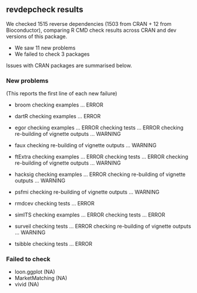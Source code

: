 ## revdepcheck results

We checked 1515 reverse dependencies (1503 from CRAN + 12 from Bioconductor), comparing R CMD check results across CRAN and dev versions of this package.

 * We saw 11 new problems
 * We failed to check 3 packages

Issues with CRAN packages are summarised below.

### New problems
(This reports the first line of each new failure)

* broom
  checking examples ... ERROR

* dartR
  checking examples ... ERROR

* egor
  checking examples ... ERROR
  checking tests ... ERROR
  checking re-building of vignette outputs ... WARNING

* faux
  checking re-building of vignette outputs ... WARNING

* ftExtra
  checking examples ... ERROR
  checking tests ... ERROR
  checking re-building of vignette outputs ... WARNING

* hacksig
  checking examples ... ERROR
  checking re-building of vignette outputs ... WARNING

* psfmi
  checking re-building of vignette outputs ... WARNING

* rmdcev
  checking tests ... ERROR

* simITS
  checking examples ... ERROR
  checking tests ... ERROR

* surveil
  checking tests ... ERROR
  checking re-building of vignette outputs ... WARNING

* tsibble
  checking tests ... ERROR

### Failed to check

* loon.ggplot    (NA)
* MarketMatching (NA)
* vivid          (NA)
